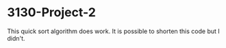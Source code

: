 # 3130-Project-2
This quick sort algorithm does work. It is possible to shorten this code but I didn't. 
